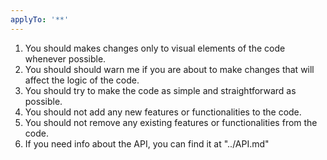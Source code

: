 ```yaml
---
applyTo: '**'
---
```


1. You should makes changes only to visual elements of the code whenever possible.
2. You should should warn me if you are about to make changes that will affect the logic of the code.
3. You should try to make the code as simple and straightforward as possible.
4. You should not add any new features or functionalities to the code.
5. You should not remove any existing features or functionalities from the code.
6. If you need info about the API, you can find it at "../API.md"
